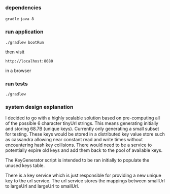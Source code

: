 ### dependencies
`gradle`
`java 8`

### run application

`./gradlew bootRun`

then visit 

`http://localhost:8080`

in a browser

### run tests
`./gradlew `

### system design explanation
I decided to go with a highly scalable solution based on pre-computing all of the possible 6 character tinyUrl strings. This means generating initially and storing 68.7B (unique keys). Currently only generating a small subset for testing. These keys would be stored in a distributed key value store such as cassandra allowing near constant read and write times without encountering hash key collisions. There would need to be a service to potentially expire old keys and add them back to the pool of available keys.

The KeyGenerator script is intended to be ran initially to populate the unused keys table.

There is a key service which is just responsible for providing a new unique key to the url service. The url service stores the mappings between smallUrl to largeUrl and largeUrl to smallUrl.  

